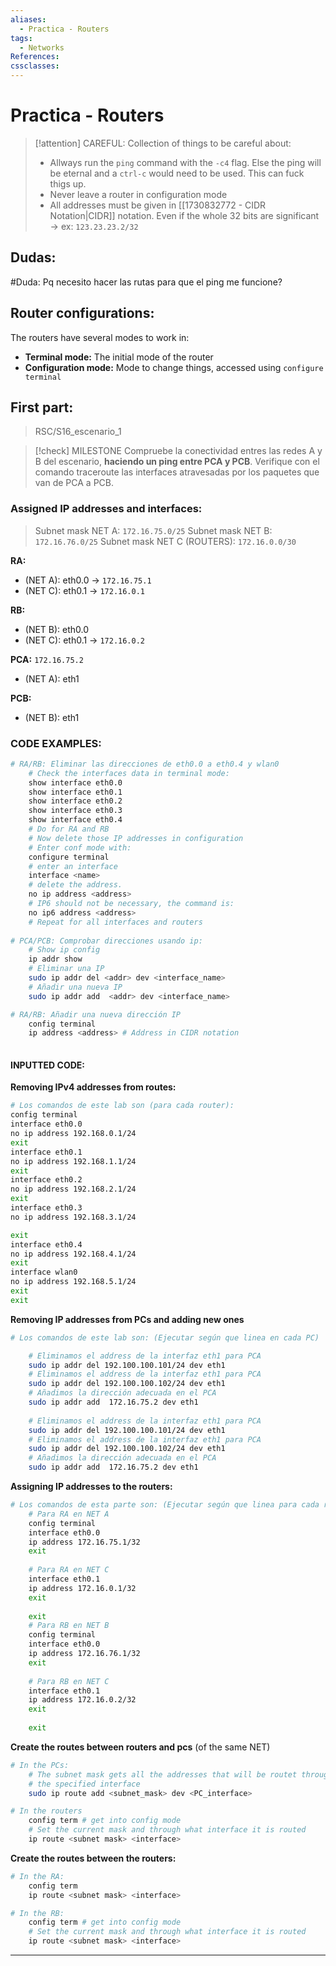 ```yaml
---
aliases:
  - Practica - Routers
tags:
  - Networks
References: 
cssclasses:
---
```

# Practica - Routers


> [!attention] CAREFUL: 
> Collection of things to be careful about:
> + Allways run the `ping` command with the `-c4` flag. Else the ping will be eternal and a `ctrl-c` would need to be used. This can fuck thigs up. 
> + Never leave a router in configuration mode
> + All addresses must be given in [[1730832772 - CIDR Notation|CIDR]] notation. Even if the whole 32 bits are significant → ex: `123.23.23.2/32` 

## Dudas: 
#Duda: Pq necesito hacer las rutas para que el ping me funcione?



## Router configurations: 
The routers have several modes to work in: 
+ **Terminal mode:** The initial mode of the router 
+ **Configuration mode:** Mode to change things, accessed using `configure terminal` 
## First part: 
> RSC/S16_escenario_1

> [!check] MILESTONE 
>  Compruebe la conectividad entres las redes A y B del escenario, **haciendo un ping entre PCA y PCB**. Verifique con el comando traceroute las interfaces atravesadas por los paquetes que van de PCA a PCB.

### Assigned IP addresses and interfaces:
> Subnet mask NET A: `172.16.75.0/25` 
> Subnet mask NET B: `172.16.76.0/25` 
> Subnet mask NET C (ROUTERS): `172.16.0.0/30` 


**RA:**
+ (NET A): eth0.0 → `172.16.75.1` 
+ (NET C): eth0.1 → `172.16.0.1` 

**RB:**
+ (NET B): eth0.0
+ (NET C): eth0.1 → `172.16.0.2` 

**PCA:** `172.16.75.2`
+ (NET A): eth1 

**PCB:**
+ (NET B): eth1
### CODE EXAMPLES: 
```bash
# RA/RB: Eliminar las direcciones de eth0.0 a eth0.4 y wlan0
	# Check the interfaces data in terminal mode:
	show interface eth0.0 
	show interface eth0.1 
	show interface eth0.2
	show interface eth0.3 
	show interface eth0.4
	# Do for RA and RB
	# Now delete those IP addresses in configuration
	# Enter conf mode with: 
	configure terminal 
	# enter an interface 
	interface <name>
	# delete the address. 
	no ip address <address>
	# IP6 should not be necessary, the command is:
	no ip6 address <address> 
	# Repeat for all interfaces and routers
	
# PCA/PCB: Comprobar direcciones usando ip: 
	# Show ip config 
	ip addr show 
	# Eliminar una IP
	sudo ip addr del <addr> dev <interface_name>
	# Añadir una nueva IP
	sudo ip addr add  <addr> dev <interface_name>

# RA/RB: Añadir una nueva dirección IP
	config terminal
	ip address <address> # Address in CIDR notation
	
```

#### INPUTTED CODE: 
**Removing IPv4 addresses from routes:**
```sh
# Los comandos de este lab son (para cada router): 
config terminal
interface eth0.0
no ip address 192.168.0.1/24
exit
interface eth0.1
no ip address 192.168.1.1/24
exit
interface eth0.2
no ip address 192.168.2.1/24
exit 
interface eth0.3 
no ip address 192.168.3.1/24

exit
interface eth0.4
no ip address 192.168.4.1/24
exit
interface wlan0
no ip address 192.168.5.1/24
exit 
exit
```

**Removing IP addresses from PCs and adding new ones**
```sh
# Los comandos de este lab son: (Ejecutar según que linea en cada PC)

	# Eliminamos el address de la interfaz eth1 para PCA
	sudo ip addr del 192.100.100.101/24 dev eth1
	# Eliminamos el address de la interfaz eth1 para PCA
	sudo ip addr del 192.100.100.102/24 dev eth1
	# Añadimos la dirección adecuada en el PCA
	sudo ip addr add  172.16.75.2 dev eth1
	
	# Eliminamos el address de la interfaz eth1 para PCA
	sudo ip addr del 192.100.100.101/24 dev eth1
	# Eliminamos el address de la interfaz eth1 para PCA
	sudo ip addr del 192.100.100.102/24 dev eth1
	# Añadimos la dirección adecuada en el PCA
	sudo ip addr add  172.16.75.2 dev eth1

```

**Assigning IP addresses to the routers:**
```sh
# Los comandos de esta parte son: (Ejecutar según que linea para cada router)
	# Para RA en NET A
	config terminal
	interface eth0.0
	ip address 172.16.75.1/32
	exit
	
	# Para RA en NET C
	interface eth0.1
	ip address 172.16.0.1/32
	exit 
	
	exit
	# Para RB en NET B
	config terminal 
	interface eth0.0
	ip address 172.16.76.1/32
	exit
	
	# Para RB en NET C
	interface eth0.1
	ip address 172.16.0.2/32
	exit
	
	exit
```

**Create the routes between routers and pcs** (of the same NET)
```sh
# In the PCs:
	# The subnet mask gets all the addresses that will be routet through
	# the specified interface
	sudo ip route add <subnet_mask> dev <PC_interface>

# In the routers
	config term # get into config mode 
	# Set the current mask and through what interface it is routed
	ip route <subnet mask> <interface>
```

**Create the routes between the routers:**
```sh
# In the RA:
	config term
	ip route <subnet mask> <interface>

# In the RB:
	config term # get into config mode 
	# Set the current mask and through what interface it is routed
	ip route <subnet mask> <interface>
```
***